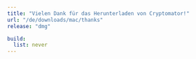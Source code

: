 ```yaml
---
title: "Vielen Dank für das Herunterladen von Cryptomator!"
url: "/de/downloads/mac/thanks"
release: "dmg"

build:
  list: never
---
```


